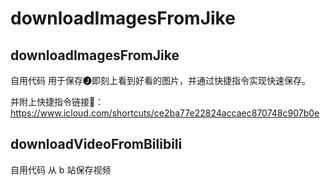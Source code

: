 # downloadImagesFromJike

## downloadImagesFromJike

自用代码
用于保存🅙即刻上看到好看的图片，并通过快捷指令实现快速保存。

并附上快捷指令链接🔗：<https://www.icloud.com/shortcuts/ce2ba77e22824accaec870748c907b0e>

## downloadVideoFromBilibili

自用代码
从 b 站保存视频
